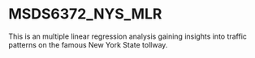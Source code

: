 # MSDS6372_NYS_MLR
This is an multiple linear regression analysis gaining insights into traffic patterns on the famous New York State tollway.

